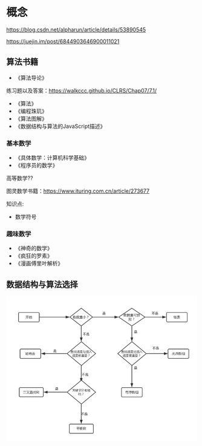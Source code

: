 
# 概念

<https://blog.csdn.net/alpharun/article/details/53890545>

<https://juejin.im/post/6844903646900011021>

## 算法书籍

- 《算法导论》

练习题以及答案：<https://walkccc.github.io/CLRS/Chap07/7.1/>

- 《算法》
- 《编程珠玑》
- 《算法图解》
- 《数据结构与算法的JavaScript描述》

### 基本数学

- 《具体数学：计算机科学基础》
- 《程序员的数学》

高等数学??

图灵数学书籍：<https://www.ituring.com.cn/article/273677>

知识点:

- 数学符号

### 趣味数学

- 《神奇的数学》
- 《疯狂的罗素》
- 《漫画傅里叶解析》

## 数据结构与算法选择

![数据结构](./760432-20161005131748739-688884364.png)
